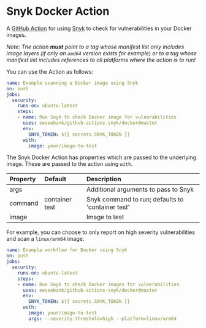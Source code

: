 # Snyk Docker Action

A [GitHub Action](https://github.com/features/actions) for using [Snyk](https://snyk.io) to check for
vulnerabilities in your Docker images.

_Note: The action **must** point to a tag whose manifest list only includes image layers (if only an `amd64` version
exists for example) or to a tag whose manifest list includes references to all platforms where the action is to run!_

You can use the Action as follows:

```yaml
name: Example scanning a Docker image using Snyk 
on: push
jobs:
  security:
    runs-on: ubuntu-latest
    steps:
    - name: Run Snyk to check Docker image for vulnerabilities
      uses: eeveebank/github-actions-snyk/docker@master
      env:
        SNYK_TOKEN: ${{ secrets.SNYK_TOKEN }}
      with:
        image: your/image-to-test
```

The Snyk Docker Action has properties which are passed to the underlying image. These are
passed to the action using `with`.

| Property | Default        | Description                                       |
| :------- | :------------- | :------------------------------------------------ |
| args     |                | Additional arguments to pass to Snyk              |
| command  | container test | Snyk command to run; defaults to 'container test' |
| image    |                | Image to test                                     |

For example, you can choose to only report on high severity vulnerabilities and scan a `linux/arm64` image.

```yaml
name: Example workflow for Docker using Snyk 
on: push
jobs:
  security:
    runs-on: ubuntu-latest
    steps:
    - name: Run Snyk to check Docker images for vulnerabilities
      uses: eeveebank/github-actions-snyk/docker@master
      env:
        SNYK_TOKEN: ${{ secrets.SNYK_TOKEN }}
      with:
        image: your/image-to-test
        args: --severity-threshold=high --platform=linux/arm64
```
